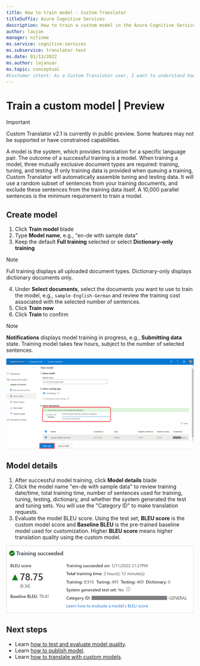 ```yaml
---
title: How to train model - Custom Translator
titleSuffix: Azure Cognitive Services
description: How to train a custom model in the Azure Cognitive Services Custom Translator v2.  
author: laujan
manager: nitinme
ms.service: cognitive-services
ms.subservice: translator-text
ms.date: 01/13/2022
ms.author: lajanuar
ms.topic: conceptual
#Customer intent: As a Custom Translator user, I want to understand how to create project, so that I can build and manage a project.
---
```

# Train a custom model | Preview

> [!IMPORTANT]
> Custom Translator v2.1 is currently in public preview. Some features may not be supported or have constrained capabilities.

A model is the system, which provides translation for a specific language pair. The outcome of a successful training is a model. When training a model, three mutually exclusive document types are required: training, tuning, and testing. If only training data is provided when queuing a training, Custom Translator will automatically assemble tuning and testing data. It will use a random subset of sentences from your training documents, and exclude these sentences from the training data itself. A 10,000 parallel sentences is the minimum requirement to train a model.

## Create model

1. Click **Train model** blade
2. Type **Model name**, e.g., "en-de with sample data"
3. Keep the default **Full training** selected or select **Dictionary-only training**

>[!Note]
>Full training displays all uploaded document types. Dictionary-only displays dictionary documents only.

4. Under **Select documents**, select the documents you want to use to train the model, e.g., `sample-English-German` and review the training cost associated with the selected number of sentences.
5. Click **Train now**
6. Click **Train** to confirm

>[!Note]
>**Notifications** displays model training in progress, e.g., **Submitting data** state. Training model takes few hours, subject to the number of selected sentences.

![Create a model](../media/quickstart/train-model.png)

## Model details

1. After successful model training, click **Model details** blade
2. Click the model name "en-de with sample data" to review training date/time, total training time, number of sentences used for training, tuning, testing, dictionary, and whether the system generated the test and tuning sets. You will use the "Category ID" to make translation requests.
3. Evaluate the model BLEU score. Using the test set, **BLEU score** is the custom model score and **Baseline BLEU** is the pre-trained baseline model used for customization. Higher **BLEU score** means higher translation quality using the custom model.

![Model details](../media/quickstart/model-details.png)

## Next steps

- Learn [how to test and evaluate model quality](test-model-details.md).
- Learn [how to publish model](publish-model.md).
- Learn [how to translate with custom models](translate-with-custom-model.md).
